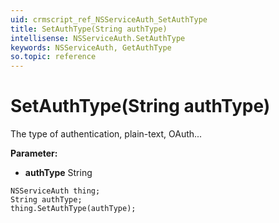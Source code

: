```yaml
---
uid: crmscript_ref_NSServiceAuth_SetAuthType
title: SetAuthType(String authType)
intellisense: NSServiceAuth.SetAuthType
keywords: NSServiceAuth, GetAuthType
so.topic: reference
---
```


# SetAuthType(String authType)

The type of authentication, plain-text, OAuth...

**Parameter:** 
* **authType** String

```crmscript
NSServiceAuth thing;
String authType;
thing.SetAuthType(authType);
```

